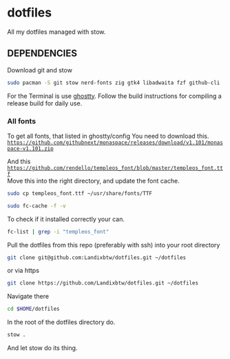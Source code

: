 # dotfiles

All my dotfiles managed with stow.

## DEPENDENCIES
Download git and stow

```sh
sudo pacman -S git stow nerd-fonts zig gtk4 libadwaita fzf github-cli
```
For the Terminal is use [ghostty](https://github.com/mitchellh/ghostty).
Follow the build instructions for compiling a release build for daily use.

### All fonts 
To get all fonts, that listed in ghostty/config
You need to download this.
<code>https://github.com/githubnext/monaspace/releases/download/v1.101/monaspace-v1.101.zip</code>

And this  
<code>https://github.com/rendello/templeos_font/blob/master/templeos_font.ttf</code>  
Move this into the right directory, and update the font cache.
```sh
sudo cp templeos_font.ttf ~/usr/share/fonts/TTF

sudo fc-cache -f -v
```

To check if it installed correctly your can. 
```sh
fc-list | grep -i "templeos_font"
```

Pull the dotfiles from this repo (preferably with ssh) into your root directory
```sh
git clone git@github.com:Landixbtw/dotfiles.git ~/dotfiles
```
or via https 
```sh
git clone https://github.com/Landixbtw/dotfiles.git ~/dotfiles
```

Navigate there
```sh
cd $HOME/dotfiles
```
In the root of the dotfiles directory do. 
```sh 
stow .
```
And let stow do its thing.
